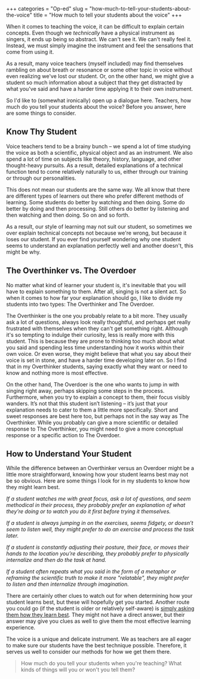 +++
categories = "Op-ed"
slug = "how-much-to-tell-your-students-about-the-voice"
title = "How much to tell your students about the voice"
+++

When it comes to teaching the voice, it can be difficult to explain certain concepts. Even though we *technically* have a physical instrument as singers, it ends up being so abstract. We can't see it. We can't really feel it. Instead, we must simply imagine the instrument and feel the sensations that come from using it.

As a result, many voice teachers (myself included) may find themselves rambling on about breath or resonance or some other topic in voice without even realizing we've lost our student. Or, on the other hand, we might give a student so much information about a subject that they get distracted by what you've said and have a harder time applying it to their own instrument.

So I'd like to (somewhat ironically) open up a dialogue here. Teachers, how much do you tell your students about the voice? Before you answer, here are some things to consider.

## Know Thy Student

Voice teachers tend to be a brainy bunch – we spend a lot of time studying the voice as both a scientific, physical object and as an instrument. We also spend a lot of time on subjects like theory, history, language, and other thought-heavy pursuits. As a result, detailed explanations of a technical function tend to come relatively naturally to us, either through our training or through our personalities.

This does not mean our students are the same way. We all know that there are different types of learners out there who prefer different methods of learning. Some students do better by watching and then doing. Some do better by doing and then processing. Still others do better by listening and then watching and then doing. So on and so forth. 

As a result, our style of learning may not suit our student, so sometimes we over explain technical concepts not because we're wrong, but because it loses our student. If you ever find yourself wondering why one student seems to understand an explanation perfectly well and another doesn't, this might be why.

## The Overthinker vs. The Overdoer

No matter what kind of learner your student is, it's inevitable that you will have to explain something to them. After all, singing is not a silent act. So when it comes to how far your explanation should go, I like to divide my students into two types: The Overthinker and The Overdoer.

The Overthinker is the one you probably relate to a bit more. They usually ask a lot of questions, always look really thoughtful, and perhaps get really frustrated with themselves when they can't get something right. Although it's so tempting to indulge their curiosity, less is really more with this student. This is because they are prone to thinking too much about what you said and spending less time understanding how it works within their own voice. Or even worse, they might believe that what you say about their voice is set in stone, and have a harder time developing later on. So I find that in my Overthinker students, saying exactly what they want or need to know and nothing more is most effective.

On the other hand, The Overdoer is the one who wants to jump in with singing right away, perhaps skipping some steps in the process. Furthermore, when you try to explain a concept to them, their focus visibly wanders. It’s not that this student isn’t listening – it’s just that your explanation needs to cater to them a little more specifically. Short and sweet responses are best here too, but perhaps not in the say way as The Overthinker. While you probably can give a more scientific or detailed response to The Overthinker, you might need to give a more conceptual response or a specific action to The Overdoer.

## How to Understand Your Student

While the difference between an Overthinker versus an Overdoer might be a little more straightforward, knowing how your student learns best may not be so obvious. Here are some things I look for in my students to know how they might learn best.

*If a student watches me with great focus, ask a lot of questions, and seem methodical in their process, they probably prefer an explanation of what they’re doing or to watch you do it first before trying it themselves.*

*If a student is always jumping in on the exercises, seems fidgety, or doesn’t seem to listen well, they might prefer to do an exercise and process the task later.*

*If a student is constantly adjusting their posture, their face, or moves their hands to the location you’re describing, they probably prefer to physically internalize and then do the task at hand.*

*If a student often repeats what you said in the form of a metaphor or reframing the scientific truth to make it more "relatable", they might prefer to listen and then internalize through imagination.*

There are certainly other clues to watch out for when determining how your student learns best, but these will hopefully get you started. Another route you could go (if the student is older or relatively self-aware) is [simply asking them how they learn best](http://operaversity.com/teaching/teaching-first-voice-lesson/%20). They might not have a direct answer, but their answer may give you clues as well to give them the most effective learning experience.

The voice is a unique and delicate instrument. We as teachers are all eager to make sure our students have the best technique possible. Therefore, it serves us well to consider our methods for how we get them there.

>How much do you tell your students when you're teaching? What kinds of things will you or won't you tell them?


